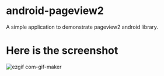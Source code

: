 # android-pageview2
A simple application to demonstrate pageview2 android library.

# Here is the screenshot
![ezgif com-gif-maker](https://user-images.githubusercontent.com/16761273/70092585-ebda3e80-161e-11ea-9db7-0029dad2b7ef.gif)
